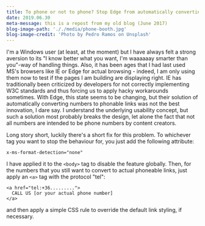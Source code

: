 ```yaml
---
title: To phone or not to phone? Stop Edge from automatically converting numbers to call links
date: 2019.06.30
meta-message: this is a repost from my old blog (June 2017)
blog-image-path: '././media/phone-booth.jpg'
blog-image-credit: 'Photo by Pedro Ramos on Unsplash'
---
```

I'm a Windows user (at least, at the moment) but I have always felt a strong aversion to its "I know better what you want, I'm waaaaaay smarter than you"-way of handling things. Also, it has been ages that I had last used MS's browsers like IE or Edge for actual browsing - indeed, I am only using them now to test if the pages I am building are displaying right. IE has traditionally been criticized by developers for not correctly implementing W3C standards and thus forcing us to apply hacky workarounds sometimes. With Edge, this state seems to be changing, but their solution of automatically converting numbers to phonable links was not the best innovation, I dare say. I understand the underlying usability concept, but such a solution most probably breaks the design, let alone the fact that not all numbers are intended to be phone numbers by content creators.

Long story short, luckily there's a short fix for this problem. To whichever tag you want to stop the behaviour for, you just add the following attribute:

`x-ms-format-detection="none"`

I have applied it to the `<body>` tag to disable the feature globally. Then, for the numbers that you still want to convert to actual phoneable links, just apply an `<a>` tag with the protocol "tel":

    <a href="tel:+36.........">
      CALL US [or your actual phone number]
    </a>

and then apply a simple CSS rule to override the default link styling, if necessary.
